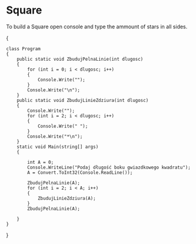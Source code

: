 # Square

To build a Square open console and type the ammount of stars in all sides.


{

    class Program
    {
        public static void ZbudujPelnaLinie(int dlugosc)
        {
            for (int i = 0; i < dlugosc; i++)
            {
                Console.Write("");
            }
            Console.Write("\n");
        }
        public static void ZbudujLinieZdziura(int dlugosc)
        {
            Console.Write("");
            for (int i = 2; i < dlugosc; i++)
            {
                Console.Write(" ");
            }
            Console.Write("*\n");
        }
        static void Main(string[] args)
        {

            int A = 0;
            Console.WriteLine("Podaj długość boku gwiazdkowego kwadratu");
            A = Convert.ToInt32(Console.ReadLine());

            ZbudujPelnaLinie(A);
            for (int i = 2; i < A; i++)
            {
                ZbudujLinieZdziura(A);
            }
            ZbudujPelnaLinie(A);

        }
    }
}

